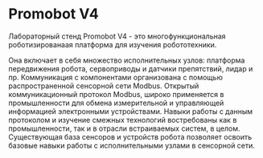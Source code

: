 # Promobot V4

Лабораторный стенд Promobot V4 - это многофункциональная роботизированаая платформа для изучения робототехники. 

Она включает в себя множество исполнительных узлов: платформа передвижения робота, сервоприводы и датчики препятствий, лидар и пр. Коммуникация с компонентами организована с помощью распространенной сенсорной сети Modbus. Открытый коммуникационный протокол Modbus, широко применяется в промышленности для обмена измерительной и управляющей информацией электронными устройствами. Навыки работы с данным протоколом и изучение смежных технологий востребованы как в промышленности, так и в отрасли встраиваемых систем, в целом. Существующая база сенсоров и устройств робота позволяет освоить базовые навыки работы с исполнительными узлами в сенсорной сети. 
